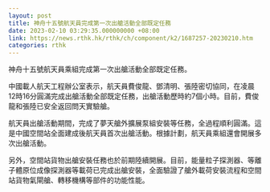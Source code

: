 ```yaml
---
layout: post
title: 神舟十五號航天員完成第一次出艙活動全部既定任務
date: 2023-02-10 03:29:35.000000000 +08:00
link: https://news.rthk.hk/rthk/ch/component/k2/1687257-20230210.htm
categories: rthk
---
```


神舟十五號航天員乘組完成第一次出艙活動全部既定任務。

中國載人航天工程辦公室表示，航天員費俊龍、鄧清明、張陸密切協同，在凌晨12時16分圓滿完成出艙活動全部既定任務，出艙活動歷時約7個小時。目前，費俊龍和張陸已安全返回問天實驗艙。

航天員出艙活動期間，完成了夢天艙外擴展泵組安裝等任務，全過程順利圓滿。這是中國空間站全面建成後航天員首次出艙活動。根據計劃，航天員乘組還會開展多次出艙活動。

另外，空間站貨物出艙安裝任務也於前期陸續開展。目前，能量粒子探測器、等離子體原位成像探測器等載荷已完成出艙安裝，全面驗證了艙外載荷安裝流程和空間站貨物氣閘艙、轉移機構等部件的功能性能。
